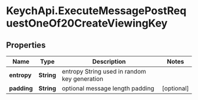 # KeychApi.ExecuteMessagePostRequestOneOf20CreateViewingKey

## Properties

Name | Type | Description | Notes
------------ | ------------- | ------------- | -------------
**entropy** | **String** | entropy String used in random key generation | 
**padding** | **String** | optional message length padding | [optional] 


